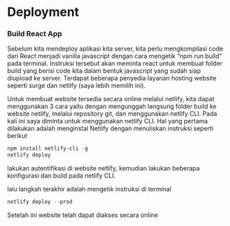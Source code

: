 # Deployment

### Build React App

Sebelum kita mendeploy aplikasi kita server, kita perlu mengkompilasi code dari React menjadi vanilla javascript dengan cara mengetik “npm run build” pada terminal. Instruksi tersebut akan meminta react untuk membuat folder build yang berisi code kita dalam bentuk javascript yang sudah siap diupload ke server. Terdapat beberapa penyedia layanan hosting website seperti surge dan netlify (saya lebih memilih ini).

Untuk membuat website tersedia secara online melalui netlify, kita dapat menggunakan 3 cara yaitu dengan mengunggah langsung folder build ke website netlify, melalui repository git, dan menggunakan netlify CLI. Pada kali ini saya diminta untuk menggunakan netlify CLI. Hal yang pertama dilakukan adalah menginstal Netlify dengan menuliskan instruksi seperti berikut

```powershell
npm install netlify-cli -g
netlify deploy
```

lakukan autentifikasi di website netlify, kemudian lakukan beberapa konfigurasi dan build pada netlify CLI.

lalu langkah terakhir adalah mengetik instruksi di terminal

```powershell
netlify deploy --prod
```

Setelah ini website telah dapat diakses secara online
